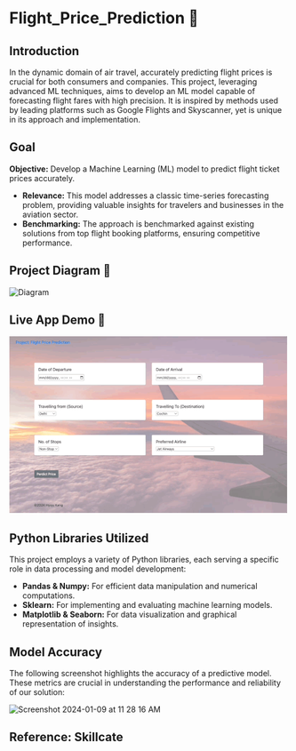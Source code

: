 # Flight_Price_Prediction 🛫

## Introduction
In the dynamic domain of air travel, accurately predicting flight prices is crucial for both consumers and companies. This project, leveraging advanced ML techniques, aims to develop an ML model capable of forecasting flight fares with high precision. It is inspired by methods used by leading platforms such as Google Flights and Skyscanner, yet is unique in its approach and implementation.

## Goal

**Objective:** Develop a Machine Learning (ML) model to predict flight ticket prices accurately.

- **Relevance:** This model addresses a classic time-series forecasting problem, providing valuable insights for travelers and businesses in the aviation sector.
- **Benchmarking:** The approach is benchmarked against existing solutions from top flight booking platforms, ensuring competitive performance.

## Project Diagram 📔
<img width="564" alt="Diagram" src="https://github.com/kang295/Flight_Price_Prediction/assets/71005886/908a7d06-4259-47e0-816d-bc962375ebed">

## Live App Demo 👀
![](demovideo4.gif)

## Python Libraries Utilized
This project employs a variety of Python libraries, each serving a specific role in data processing and model development:

- **Pandas & Numpy:** For efficient data manipulation and numerical computations.
- **Sklearn:** For implementing and evaluating machine learning models.
- **Matplotlib & Seaborn:** For data visualization and graphical representation of insights.

## Model Accuracy
The following screenshot highlights the accuracy of a predictive model. These metrics are crucial in understanding the performance and reliability of our solution:

<img width="846" alt="Screenshot 2024-01-09 at 11 28 16 AM" src="https://github.com/kang295/Flight_Price_Prediction/assets/71005886/82bf896d-58d1-4f45-85a2-e8a6ffb1df3e">

## Reference: Skillcate
